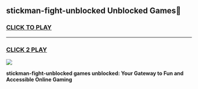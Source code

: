 
## stickman-fight-unblocked Unblocked Games👋
<h3>
<a href="https://news.freeplayer.one?title=stickman-fight-unblocked&ref=16F">CLICK TO PLAY</a></h3>
<hr>

<h3>
<a href="https://news.freeplayer.one?title=stickman-fight-unblocked&ref=16F">CLICK 2 PLAY</a>
  
</h3>

<a href="https://news.freeplayer.one?title=stickman-fight-unblocked&ref=16F/"><img src="https://clearcache.store/games.png"></a>


**stickman-fight-unblocked games unblocked: Your Gateway to Fun and Accessible Online Gaming**
